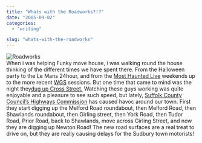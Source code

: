 ```yaml
---
title: "Whats with the Roadworks?!?"
date: "2005-09-02"
categories: 
  - "writing"

slug: "whats-with-the-roadworks"
---
```


![Roadworks](/images/roadwork_rdax_112x100.gif-thumb_140_105.gif)  
When i was helping Funky move house, i was walking round the house thinking of the different times we have spent there. From the Halloween party to the Le Mans 24hour, and from the [Most Haunted Live](http://www.livingtv.co.uk/mosthauntedlive/) weekends up to the more recent [WGS](http://www.shibbyonline.co.uk/media/wgs/) sessions. But one time that came to mind was the night they[dug up Cross Street.](http://www.shibbyonline.co.uk/2005/04/03/triple-time-pay-for-road-workers/) Watching these guys working was quite enjoyable and a pleasure to see such speed, but lately, [Suffolk County Council’s Highways Commission](http://www.suffolkcc.gov.uk/e-and-t/Guide_to_Services/ses.html) has caused havoc around our town. First they start digging up the Melford Road roundabout, then Melford Road, then Shawlands roundabout, then Girling street, then York Road, then Tudor Road, Prior Road, back to Shawlands, move across Girling Street, and now they are digging up Newton Road! The new road surfaces are a real treat to drive on, but they are really causing delays for the Sudbury town motorists!
